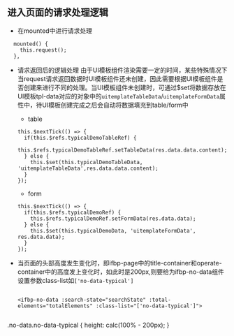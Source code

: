 ## 进入页面的请求处理逻辑

* 在mounted中进行请求处理
```
  mounted() {
    this.request();
  },
```

* 请求返回后的逻辑处理
  由于UI模板组件渲染需要一定的时间，某些特殊情况下当request请求返回数据时UI模板组件还未创建，因此需要根据UI模板组件是否创建来进行不同的处理。当UI模板组件未创建时，可通过$set将数据存放在UI模板tpl-data对应的对象中的`uitemplateTableData`/`uitemplateFormData`属性中，待UI模板创建完成之后会自动将数据填充到table/form中
  * table
  ```
  this.$nextTick(() => {
    if(this.$refs.typicalDemoTableRef) {
      this.$refs.typicalDemoTableRef.setTableData(res.data.data.content);
    } else {
      this.$set(this.typicalDemoTableData, 'uitemplateTableData',res.data.data.content);
    }
  });
  ```
  * form
  ```
  this.$nextTick(() => {
    if(this.$refs.typicalDemoRef) {
      this.$refs.typicalDemoRef.setFormData(res.data.data);
    } else {
      this.$set(this.typicalDemoData, 'uitemplateFormData', res.data.data);
    }
  });
  ```


 * 当页面的头部高度发生变化时，即ifbp-page中的title-container和operate-container中的高度发上变化时，如此时是200px,则要给为ifbp-no-data组件设置参数class-list如`['no-data-typical']`
   ```

   <ifbp-no-data :search-state="searchState" :total-elements="totalElements" :class-list="['no-data-typical']">


  .no-data.no-data-typical
  {
    height: calc(100% - 200px);
  }

   ```
